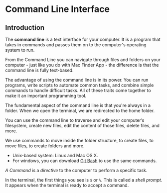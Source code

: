 # Command Line Interface

## Introduction

The **command line** is a text interface for your computer. It is a program that takes in commands and passes them on to the computer's operating system to run.

From the Command Line you can navigate through files and folders on your computer - just like you do with Mac Finder App - the difference is that the command line is fully text-based.

The advantage of using the command line is in its power. You can run programs, write scripts to automate common tasks, and combine simple commands to handle difficult tasks. All of these traits come together to make it an important programming tool.

The fundamental aspect of the command line is that you're always in a folder. When we open the terminal, we are redirected to the home folder.

You can use the command line to traverse and edit your computer’s filesystem, create new files, edit the content of those files, delete files, and more.

We use commands to move inside the folder structure, to create files, to move files, to create folders and more.

- Unix-based system: Linux and Mac OS X.
- For windows, you can download [Git Bash](https://gitforwindows.org/) to use the same commands.

_A Command_ is a _directive_ to the computer to perform a specific task.

In the terminal, the first things you see is `$` or `%`. This is called a _shell prompt_. It appears when the terminal is ready to accept a command.

<br>
